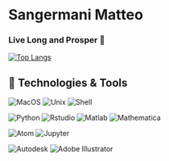 # Sangermani Matteo
### Live Long and Prosper 🖖

[![Top Langs](https://github-readme-stats.vercel.app/api/top-langs/?username=sanger-matteo&layout=compact)](https://github.com/sanger-matteo/)


## 🔧 Technologies & Tools
![MacOS](https://img.shields.io/badge/OS-MacOS-informational?style=flat&logo=macOS&logoColor=white&color=2bbc8a)
![Unix](https://img.shields.io/badge/OS-Unix-informational?style=flat&logo=linux&logoColor=white&color=2bbc8a)
![Shell](https://img.shields.io/badge/Shell-Bash-informational?style=flat&logo=gnu-bash&logoColor=white&color=2bbc8a)

![Python](https://img.shields.io/badge/Code-Python-informational?style=flat&logo=python&logoColor=white&color=2bbc8a)
![Rstudio](https://img.shields.io/badge/Code-R_studio-informational?style=flat&logo=r&logoColor=white&color=2bbc8a)
![Matlab](https://img.shields.io/badge/Code-Matlab-informational?style=flat&logo=Mathworks&logoColor=white&color=2bbc8a)
![Mathematica](https://img.shields.io/badge/Code-Mathematica-informational?style=flat&logo=Wolfram+Mathematica&logoColor=white&color=2bbc8a)

![Atom](https://img.shields.io/badge/Tool-Atom-informational?style=flat&logo=Atom&logoColor=white&color=2a7ab8)
![Jupyter](https://img.shields.io/badge/Tool-Jupyter_Lab-informational?style=flat&logo=Jupyter&logoColor=white&color=2a7ab8)

![Autodesk](https://img.shields.io/badge/Design-Autodesk_Autocad-informational?style=flat&logo=Autodesk&logoColor=white&color=ba5c29)
![Adobe Illustrator](https://img.shields.io/badge/Design-Adobe_Illustrator-informational?style=flat&logo=Adobe+Illustrator&logoColor=white&color=ba5c29)


<!--
**sanger-matteo/sanger-matteo** is a ✨ _special_ ✨ repository because its `README.md` (this file) appears on your GitHub profile.

![Autodesk](https://img.shields.io/static/v1?style=for-the-badge&message=Autodesk&color=0696D7&logo=Autodesk&logoColor=FFFFFF&label=)
![Adobe Illustrator](https://img.shields.io/static/v1?style=for-the-badge&message=Adobe+Illustrator&color=222222&logo=Adobe+Illustrator&logoColor=FF9A00&label=)
![Adobe InDesign](https://img.shields.io/static/v1?style=for-the-badge&message=Adobe+InDesign&color=FF3366&logo=Adobe+InDesign&logoColor=FFFFFF&label=)
![Atom](https://img.shields.io/static/v1?style=for-the-badge&message=Atom&color=66595C&logo=Atom&logoColor=FFFFFF&label=)


![Anaconda](https://img.shields.io/badge/Tool-Conda-informational?style=flat&logo=Anaconda&logoColor=white&color=2ba9bc)
![SciPy](https://img.shields.io/badge/Tool-SciPy-informational?style=flat&logo=scipy&logoColor=white&color=2ba9bc)
![NumPy](https://img.shields.io/badge/Tool-NumPy-informational?style=flat&logo=Numpy&logoColor=white&color=2ba9bc)
![Pandas](https://img.shields.io/badge/Tool-Pandas-informational?style=flat&logo=pandas&logoColor=white&color=2ba9bc)
![scikit-learn](https://img.shields.io/badge/Tool-ScikitLearn-informational?style=flat&logo=scikit-learn&logoColor=white&color=2ba9bc)
![Plotly](https://img.shields.io/badge/Tool-Plotly-informational?style=flat&logo=Plotly&logoColor=white&color=2ba9bc)



Here are some ideas to get you started:

- 🔭 I’m currently working on ...
- 🌱 I’m currently learning ...
- 👯 I’m looking to collaborate on ...
- 🤔 I’m looking for help with ...
- 💬 Ask me about ...
- 📫 How to reach me: ...
- 😄 Pronouns: ...
- ⚡ Fun fact: ...
-->
